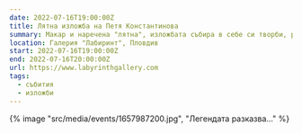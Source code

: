 ```yaml
---
date: 2022-07-16T19:00:00Z
title: Лятна изложба на Петя Константинова
summary: Макар и наречена "лятна", изложбата събира в себе си творби, рисувани във всички сезони и в различни часове на денонощието (основно нощието).
location: Галерия "Лабиринт", Пловдив
start: 2022-07-16T19:00:00Z
end: 2022-07-16T20:00:00Z
url: https://www.labyrinthgallery.com
tags:
  - събития
  - изложби
---
```


{% image "src/media/events/1657987200.jpg", "Легендата разказва…" %}